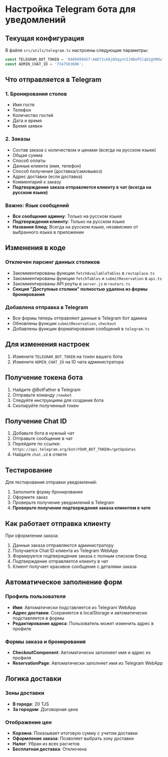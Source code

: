 # Настройка Telegram бота для уведомлений

## Текущая конфигурация

В файле `src/utils/telegram.ts` настроены следующие параметры:

```typescript
const TELEGRAM_BOT_TOKEN = '8489499457:AAEYJsk8jN3qynY2J4DoPSlqU1ghMdwlbSQ';
const ADMIN_CHAT_ID = '7347563606';
```

## Что отправляется в Telegram

### 1. Бронирования столов
- Имя гостя
- Телефон
- Количество гостей
- Дата и время
- Время заявки

### 2. Заказы
- Состав заказа с количеством и ценами (всегда на русском языке)
- Общая сумма
- Способ оплаты
- Данные клиента (имя, телефон)
- Способ получения (доставка/самовывоз)
- Адрес доставки (если доставка)
- Комментарий к заказу
- **Подтверждение заказа отправляется клиенту в чат (всегда на русском языке)**

### Важно: Язык сообщений
- **Все сообщения админу**: Только на русском языке
- **Подтверждения клиенту**: Только на русском языке
- **Названия блюд**: Всегда на русском языке, независимо от выбранного языка в приложении



## Изменения в коде

### Отключен парсинг данных столиков
- Закомментированы функции `fetchAvailableTables` в `restoplace.ts`
- Закомментированы функции `fetchTables` и `submitReservation` в `api.ts`
- Закомментированы API роуты в `server.js` и `routers.ts`
- **Секция "Доступные столики" полностью удалена из формы бронирования**

### Добавлена отправка в Telegram
- Все формы теперь отправляют данные в Telegram бот админа
- Обновлены функции `submitReservation`, `checkout`
- Добавлены функции форматирования сообщений в `telegram.ts`

## Для изменения настроек

1. Измените `TELEGRAM_BOT_TOKEN` на токен вашего бота
2. Измените `ADMIN_CHAT_ID` на ID чата администратора

## Получение токена бота

1. Найдите @BotFather в Telegram
2. Отправьте команду `/newbot`
3. Следуйте инструкциям для создания бота
4. Скопируйте полученный токен

## Получение Chat ID

1. Добавьте бота в нужный чат
2. Отправьте сообщение в чат
3. Перейдите по ссылке: `https://api.telegram.org/bot<YOUR_BOT_TOKEN>/getUpdates`
4. Найдите `chat.id` в ответе

## Тестирование

Для тестирования отправки уведомлений:
1. Заполните форму бронирования
2. Оформите заказ
3. Проверьте получение уведомлений в Telegram
4. **Проверьте получение подтверждения заказа клиентом в чате**

## Как работает отправка клиенту

При оформлении заказа:
1. Данные заказа отправляются администратору
2. Получается Chat ID клиента из Telegram WebApp
3. Формируется подтверждение заказа с полным списком блюд
4. Подтверждение отправляется клиенту в чат
5. Клиент получает красивое сообщение с деталями заказа

## Автоматическое заполнение форм

### Профиль пользователя
- **Имя**: Автоматически подставляется из Telegram WebApp
- **Адрес доставки**: Сохраняется в localStorage и автоматически подставляется в формы
- **Редактирование адреса**: Пользователь может изменить адрес в профиле

### Формы заказа и бронирования
- **CheckoutComponent**: Автоматически заполняет имя и адрес из профиля
- **ReservationPage**: Автоматически заполняет имя из Telegram WebApp

## Логика доставки

### Зоны доставки
- **В городе**: 20 TJS
- **За городом**: Договорная цена

### Отображение цен
- **Корзина**: Показывает итоговую сумму с учетом доставки
- **Оформление заказа**: Позволяет выбрать зону доставки
- **Налог**: Убран из всех расчетов
- **Бесплатная доставка**: Отключена 